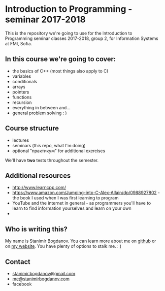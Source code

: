 ﻿# Introduction to Programming - seminar 2017-2018

This is the repository we're going to use for the Introduction to Programming seminar classes 2017-2018, group 2, for Information Systems at FMI, Sofia.

## In this course we're going to cover:
 - the basics of C++ (most things also apply to C)
 - variables
 - conditionals
 - arrays
 - pointers
 - functions
 - recursion
 - everything in between and...
 - general problem solving : )

## Course structure
 - lectures
 - seminars (this repo, what I'm doing)
 - optional "практикум" for additional exercises

We'll have **two** tests throughout the semester.

## Additional resources

 - http://www.learncpp.com/
 - https://www.amazon.com/Jumping-into-C-Alex-Allain/dp/0988927802 - the book I used when I was first learning to program
 - YouTube and the internet in general - as programmers you'll have to learn to find information yourselves and learn on your own
 - 
## Who is writing this?
My name is Stanimir Bogdanov. You can learn more about me on [github](http://www.github.com/stamaniorec/) or on [my website](http://www.stanimirbogdanov.com). You have plenty of options to stalk me. : )

## Contact

 - stanimir.bogdanov@gmail.com
 - me@stanimirbogdanov.com
 - facebook

